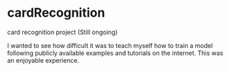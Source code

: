 # cardRecognition
card recognition project (Still ongoing)

I wanted to see how difficult it was to teach myself how to train a model following publicly available examples and tutorials on the internet. This was an enjoyable experience.
